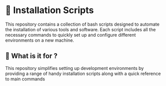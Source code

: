 # :bookmark: Installation Scripts

This repository contains a collection of bash scripts designed to automate the installation of various tools and software. Each script includes all the necessary commands to quickly set up and configure different environments on a new machine.

## :bookmark: What is it for ?

This repository simplifies setting up development environments by providing a range of handy installation scripts along with a quick reference to main commands 

